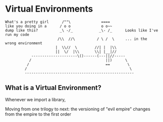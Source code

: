 # Virtual Environments

```
What's a pretty girl      /""\              ====     
like you doing in a      / o o              o o~~    
dump like this?          _\ -/_            _\- /_      Looks like I've run my code 
                        /\\  //\          / \ /  \     ... in the wrong environment
                       |  \\//  \        //| |  |\\ 
                       ||  \/  |\\       \\| |__|//
            ---------------------\()------(---||//-----
           /                                  ||)      \
          /                                   ==        \
         /                                               \
         --------------------------------------------------
```

## What is a Virtual Environment?
Whenever we import a library, 

Moving from one trilogy to next: the versioning of "evil empire" changes from the empire to the first order